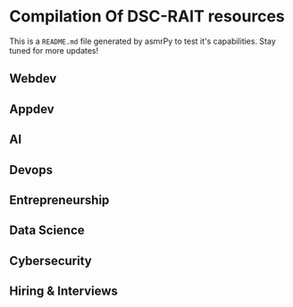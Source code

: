 



# Compilation Of DSC-RAIT resources


This is a ``README.md`` file generated by asmrPy to test it's capabilities. Stay tuned for more updates!
## Webdev

## Appdev

## AI

## Devops

## Entrepreneurship

## Data Science

## Cybersecurity

## Hiring & Interviews
